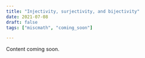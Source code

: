 ```yaml
---
title: "Injectivity, surjectivity, and bijectivity"
date: 2021-07-08
draft: false
tags: ["miscmath", "coming_soon"]

---
```


Content coming soon.